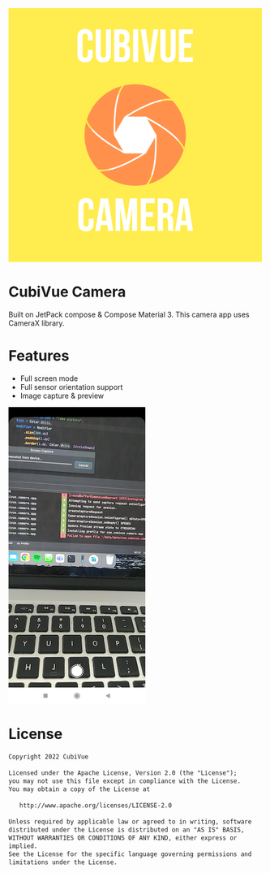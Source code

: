 ![Download](/images/1.png)

# CubiVue Camera
Built on JetPack compose & Compose Material 3. This camera app uses CameraX library.

# Features
- Full screen mode
- Full sensor orientation support
- Image capture & preview

![Images](/images/2.png)

# License

    Copyright 2022 CubiVue

    Licensed under the Apache License, Version 2.0 (the "License");
    you may not use this file except in compliance with the License.
    You may obtain a copy of the License at

       http://www.apache.org/licenses/LICENSE-2.0

    Unless required by applicable law or agreed to in writing, software
    distributed under the License is distributed on an "AS IS" BASIS,
    WITHOUT WARRANTIES OR CONDITIONS OF ANY KIND, either express or implied.
    See the License for the specific language governing permissions and
    limitations under the License.